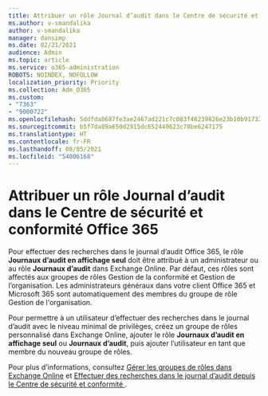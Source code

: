 ```yaml
---
title: Attribuer un rôle Journal d’audit dans le Centre de sécurité et conformité Office 365
ms.author: v-smandalika
author: v-smandalika
manager: dansimp
ms.date: 02/21/2021
audience: Admin
ms.topic: article
ms.service: o365-administration
ROBOTS: NOINDEX, NOFOLLOW
localization_priority: Priority
ms.collection: Adm_O365
ms.custom:
- "7363"
- "9000722"
ms.openlocfilehash: 5ddfda8687fe3ae2467ad221c7c083f46239826e23b10b91732ea06fd4649f3e
ms.sourcegitcommit: b5f7da89a650d2915dc652449623c78be6247175
ms.translationtype: HT
ms.contentlocale: fr-FR
ms.lasthandoff: 08/05/2021
ms.locfileid: "54006168"
---
```

# <a name="assign-an-audit-log-role-in-the-office-365-security--compliance-center"></a>Attribuer un rôle Journal d’audit dans le Centre de sécurité et conformité Office 365

Pour effectuer des recherches dans le journal d’audit Office 365, le rôle **Journaux d’audit en affichage seul** doit être attribué à un administrateur ou au rôle **Journaux d’audit** dans Exchange Online. Par défaut, ces rôles sont affectés aux groupes de rôles Gestion de la conformité et Gestion de l’organisation. Les administrateurs généraux dans votre client Office 365 et Microsoft 365 sont automatiquement des membres du groupe de rôle Gestion de l'organisation.

Pour permettre à un utilisateur d’effectuer des recherches dans le journal d’audit avec le niveau minimal de privilèges, créez un groupe de rôles personnalisé dans Exchange Online, ajouter le rôle **Journaux d’audit en affichage seul** ou **Journaux d’audit**, puis ajouter l’utilisateur en tant que membre du nouveau groupe de rôles.

Pour plus d’informations, consultez [Gérer les groupes de rôles dans Exchange Online](https://docs.microsoft.com/Exchange/permissions-exo/role-groups) et [Effectuer des recherches dans le journal d’audit depuis le Centre de sécurité et conformité ](https://docs.microsoft.com/microsoft-365/compliance/search-the-audit-log-in-security-and-compliance).